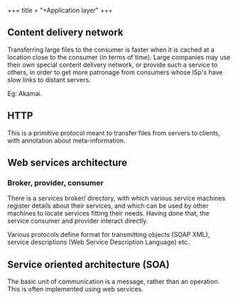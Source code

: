 +++
title = "+Application layer"
+++

## Content delivery network
Transferring large files to the consumer is faster when it is cached at a location close to the consumer (in terms of time). Large companies may use their own special content delivery network, or provide such a service to others, in order to get more patronage from consumers whose ISp's have slow links to distant servers.

Eg: Akamai.

## HTTP
This is a primitive protocol meant to transfer files from servers to clients, with annotation about meta-information.

## Web services architecture
### Broker, provider, consumer
There is a services broker/ directory, with which various service machines register details about their services, and which can be used by other machines to locate services fitting their needs. Having done that, the service consumer and provider interact directly.

Various protocols define format for transmitting objects (SOAP XML), service descriptions (Web Service Description Language) etc..

## Service oriented architecture (SOA)
The basic unit of communication is a message, rather than an operation. This is often implemented using web services.
